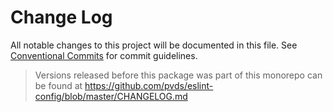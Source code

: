 # Change Log

All notable changes to this project will be documented in this file.
See [Conventional Commits](https://conventionalcommits.org) for commit guidelines.

> Versions released before this package was part of this monorepo
> can be found at https://github.com/pvds/eslint-config/blob/master/CHANGELOG.md
